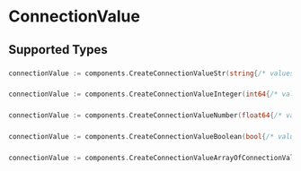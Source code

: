 # ConnectionValue


## Supported Types

### 

```go
connectionValue := components.CreateConnectionValueStr(string{/* values here */})
```

### 

```go
connectionValue := components.CreateConnectionValueInteger(int64{/* values here */})
```

### 

```go
connectionValue := components.CreateConnectionValueNumber(float64{/* values here */})
```

### 

```go
connectionValue := components.CreateConnectionValueBoolean(bool{/* values here */})
```

### 

```go
connectionValue := components.CreateConnectionValueArrayOfConnectionValue5([]components.ConnectionValue5{/* values here */})
```

